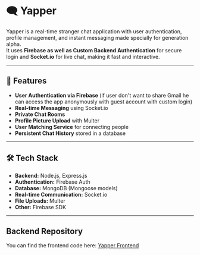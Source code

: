 # 🗨️ Yapper

Yapper is a real-time stranger chat application with user authentication, profile management, and instant messaging made specially for generation alpha.  
It uses **Firebase as well as Custom Backend Authentication** for secure login and **Socket.io** for live chat, making it fast and interactive.

---

## 📌 Features
- **User Authentication via Firebase** (if user don't want to share Gmail he can access the app anonymously with guest account with custom login)
- **Real-time Messaging** using Socket.io
- **Private Chat Rooms**
- **Profile Picture Upload** with Multer
- **User Matching Service** for connecting people
- **Persistent Chat History** stored in a database

---

## 🛠️ Tech Stack
- **Backend:** Node.js, Express.js
- **Authentication:** Firebase Auth
- **Database:** MongoDB (Mongoose models)
- **Real-time Communication:** Socket.io
- **File Uploads:** Multer
- **Other:** Firebase SDK

---

## Backend Repository

You can find the frontend code here: [Yapper Frontend](https://github.com/kushalmeghwal/yapper-frontend)

